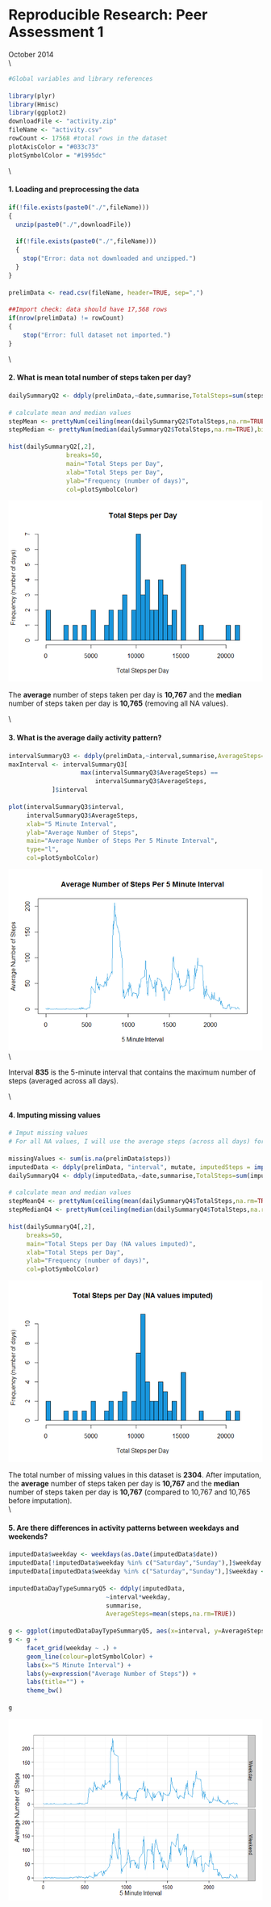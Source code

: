 # Reproducible Research: Peer Assessment 1
October 2014  
\  
  


```r
#Global variables and library references

library(plyr)
library(Hmisc)
library(ggplot2)
downloadFile <- "activity.zip"
fileName <- "activity.csv"
rowCount <- 17568 #total rows in the dataset
plotAxisColor = "#033c73"
plotSymbolColor = "#1995dc"
```
\  
  
#### 1. Loading and preprocessing the data

```r
if(!file.exists(paste0("./",fileName)))
{
  unzip(paste0("./",downloadFile))
  
  if(!file.exists(paste0("./",fileName)))
  {
    stop("Error: data not downloaded and unzipped.")
  }
}

prelimData <- read.csv(fileName, header=TRUE, sep=",")

##Import check: data should have 17,568 rows
if(nrow(prelimData) != rowCount)
{
    stop("Error: full dataset not imported.")
}
```
\ 
  
#### 2. What is mean total number of steps taken per day?

```r
dailySummaryQ2 <- ddply(prelimData,~date,summarise,TotalSteps=sum(steps))

# calculate mean and median values
stepMean <- prettyNum(ceiling(mean(dailySummaryQ2$TotalSteps,na.rm=TRUE)),big.mark=",")
stepMedian <- prettyNum(median(dailySummaryQ2$TotalSteps,na.rm=TRUE),big.mark=",")

hist(dailySummaryQ2[,2],
                breaks=50,
                main="Total Steps per Day",
                xlab="Total Steps per Day",
                ylab="Frequency (number of days)",
                col=plotSymbolColor)
```

![](./PA1_template_files/figure-html/unnamed-chunk-3-1.png) 
  
The **average** number of steps taken per day is **10,767**  and the **median** number of steps taken per day is **10,765** (removing all NA values). 

\  
  
#### 3. What is the average daily activity pattern?

```r
intervalSummaryQ3 <- ddply(prelimData,~interval,summarise,AverageSteps=mean(steps,na.rm=TRUE))
maxInterval <- intervalSummaryQ3[
                    max(intervalSummaryQ3$AverageSteps) == 
                        intervalSummaryQ3$AverageSteps,
            ]$interval

plot(intervalSummaryQ3$interval,
     intervalSummaryQ3$AverageSteps,
     xlab="5 Minute Interval",
     ylab="Average Number of Steps",
     main="Average Number of Steps Per 5 Minute Interval",
     type="l",
     col=plotSymbolColor)
```

![](./PA1_template_files/figure-html/unnamed-chunk-4-1.png) 
\ 
 
Interval **835** is the 5-minute interval that contains the maximum number of steps (averaged across all days).  
  
\ 
  
#### 4. Imputing missing values

```r
# Imput missing values
# For all NA values, I will use the average steps (across all days) for that 5 minute period

missingValues <- sum(is.na(prelimData$steps))
imputedData <- ddply(prelimData, "interval", mutate, imputedSteps = impute(steps, mean))
dailySummaryQ4 <- ddply(imputedData,~date,summarise,TotalSteps=sum(imputedSteps))

# calculate mean and median values
stepMeanQ4 <- prettyNum(ceiling(mean(dailySummaryQ4$TotalSteps,na.rm=TRUE)),big.mark=",")
stepMedianQ4 <- prettyNum(ceiling(median(dailySummaryQ4$TotalSteps,na.rm=TRUE)),big.mark=",")

hist(dailySummaryQ4[,2],
     breaks=50,
     main="Total Steps per Day (NA values imputed)",
     xlab="Total Steps per Day",
     ylab="Frequency (number of days)",
     col=plotSymbolColor)
```

![](./PA1_template_files/figure-html/unnamed-chunk-5-1.png) 
  
The total number of missing values in this dataset is **2304**.  After imputation, the **average** number of steps taken per day is **10,767** and the **median** number of steps taken per day is **10,767** (compared to 10,767 and 10,765 before imputation).  
\  
   
#### 5. Are there differences in activity patterns between weekdays and weekends?

```r
imputedData$weekday <- weekdays(as.Date(imputedData$date))
imputedData[!imputedData$weekday %in% c("Saturday","Sunday"),]$weekday <- "Weekday"
imputedData[imputedData$weekday %in% c("Saturday","Sunday"),]$weekday <- "Weekend"

imputedDataDayTypeSummaryQ5 <- ddply(imputedData,
                           ~interval*weekday,
                           summarise,
                           AverageSteps=mean(steps,na.rm=TRUE))

g <- ggplot(imputedDataDayTypeSummaryQ5, aes(x=interval, y=AverageSteps))
g <- g + 
     facet_grid(weekday ~ .) +
     geom_line(colour=plotSymbolColor) +
     labs(x="5 Minute Interval") + 
     labs(y=expression("Average Number of Steps")) + 
     labs(title="") +
     theme_bw()

g
```

![](./PA1_template_files/figure-html/unnamed-chunk-6-1.png) 

